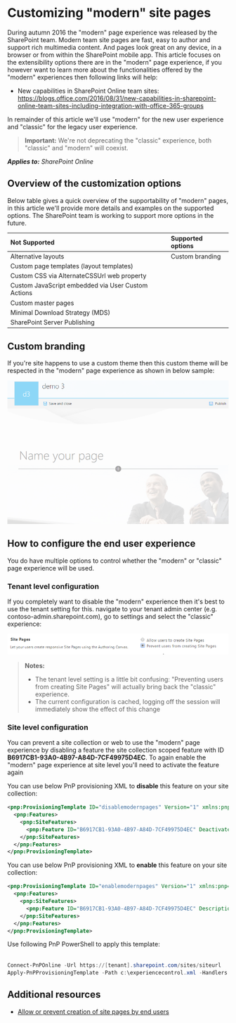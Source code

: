 # Customizing "modern" site pages
During autumn 2016 the "modern" page experience was released by the SharePoint team. Modern team site pages are fast, easy to author and support rich multimedia content. And pages look great on any device, in a browser or from within the SharePoint mobile app. This article focuses on the extensibility options there are in the "modern" page experience, if you however want to learn more about the functionalities offered by the "modern" experiences then following links will help:
 - New capabilities in SharePoint Online team sites: https://blogs.office.com/2016/08/31/new-capabilities-in-sharepoint-online-team-sites-including-integration-with-office-365-groups

In remainder of this article we'll use "modern" for the new user experience and "classic" for the legacy user experience. 

>**Important:** 
We're not deprecating the "classic" experience, both "classic" and "modern" will coexist.

_**Applies to:** SharePoint Online_


## Overview of the customization options
Below table gives a quick overview of the supportability of "modern" pages, in this article we'll provide more details and examples on the supported options. The SharePoint team is working to support more options in the future.

| **Not Supported** | **Supported options** |
|:-----|:-----|
| Alternative layouts| Custom branding  |
| Custom page templates (layout templates) |   |
| Custom CSS via AlternateCSSUrl web property |  |
| Custom JavaScript embedded via User Custom Actions |  |
| Custom master pages |  |
| Minimal Download Strategy (MDS) |  |
| SharePoint Server Publishing |  |


## Custom branding
<a name="themingimpact"> </a>
If you're site happens to use a custom theme then this custom theme will be respected in the "modern" page experience as shown in below sample:

![Modern page with custom branding coming from theme settings](media/modern-experiences/modern-page-with-custom-theme.png)

## How to configure the end user experience
<a name="configuremodernpages"> </a>
You do have multiple options to control whether the "modern" or "classic" page experience will be used. 

### Tenant level configuration
If you completely want to disable the "modern" experience then it's best to use the tenant setting for this. navigate to your tenant admin center (e.g. contoso-admin.sharepoint.com), go to settings and select the "classic" experience:

![Site Pages section in the SharePoint tenant scoped settings in admin UI](media/modern-experiences/site-pages-setting-admin-ui.png)

>**Notes:**
> - The tenant level setting is a little bit confusing: "Preventing users from creating Site Pages" will actually bring back the "classic" experience.
> - The current configuration is cached, logging off the session will immediately show the effect of this change

### Site level configuration
You can prevent a site collection or web to use the "modern" page experience by disabling a feature the site collection scoped feature with ID **B6917CB1-93A0-4B97-A84D-7CF49975D4EC**. To again enable the "modern" page experience at site level you'll need to activate the feature again

You can use below PnP provisioning XML to **disable** this feature on your site collection:

```XML
<pnp:ProvisioningTemplate ID="disablemodernpages" Version="1" xmlns:pnp="http://schemas.dev.office.com/PnP/2015/12/ProvisioningSchema">
  <pnp:Features>
    <pnp:SiteFeatures>
      <pnp:Feature ID="B6917CB1-93A0-4B97-A84D-7CF49975D4EC" Deactivate="true" Description="Disable modern list experience"/>
    </pnp:SiteFeatures>
  </pnp:Features>
</pnp:ProvisioningTemplate>
```

You can use below PnP provisioning XML to **enable** this feature on your site collection:

```XML
<pnp:ProvisioningTemplate ID="enablemodernpages" Version="1" xmlns:pnp="http://schemas.dev.office.com/PnP/2015/12/ProvisioningSchema">
  <pnp:Features>
    <pnp:SiteFeatures>
      <pnp:Feature ID="B6917CB1-93A0-4B97-A84D-7CF49975D4EC" Description="Disable modern list experience"/>
    </pnp:SiteFeatures>
  </pnp:Features>
</pnp:ProvisioningTemplate>
```

Use following PnP PowerShell to apply this template:

```PowerShell

Connect-PnPOnline -Url https://[tenant].sharepoint.com/sites/siteurl
Apply-PnPProvisioningTemplate -Path c:\experiencecontrol.xml -Handlers Features

```

## Additional resources
<a name="bk_addresources"> </a>

 - [Allow or prevent creation of site pages by end users](https://support.office.com/en-us/article/Allow-or-prevent-creation-of-site-pages-by-end-users-c41d9cc8-c5c0-46b4-8b87-ea66abc6e63b?ui=en-US&rs=en-US&ad=US)
